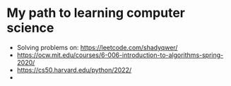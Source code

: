 # My path to learning computer science

- Solving problems on: https://leetcode.com/shadyqwer/
- https://ocw.mit.edu/courses/6-006-introduction-to-algorithms-spring-2020/
- https://cs50.harvard.edu/python/2022/
- 
